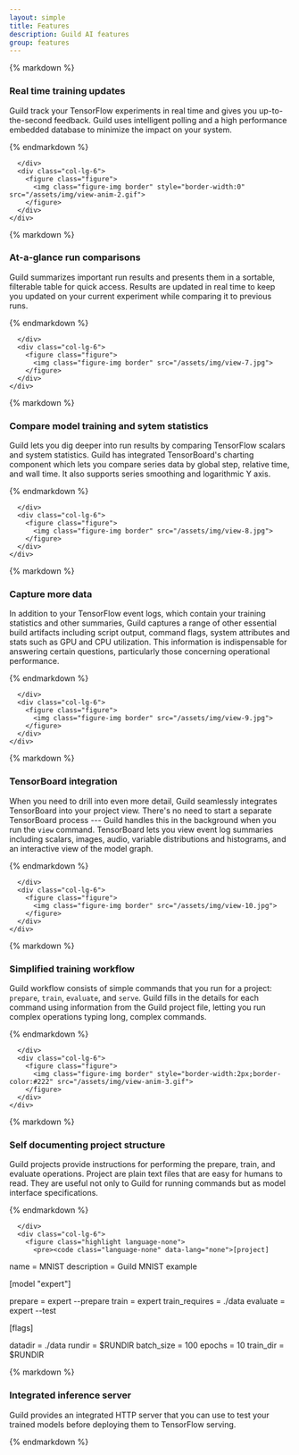 ```yaml
---
layout: simple
title: Features
description: Guild AI features
group: features
---
```


<style>
 figure {
    width: 100%;
 }

 figure img {
     width: 100%;
 }

 .highlight pre {
     margin: 5px 12px;
 }

 .highlight pre code {
     font-size: 0.75rem;
 }
</style>

<div class="bd-featurette guild-features" style="border-top:none">
  <div class="container">
    <div class="row">
      <div class="col-lg-6">

{% markdown %}

### Real time training updates

Guild track your TensorFlow experiments in real time and gives you
up-to-the-second feedback. Guild uses intelligent polling and a high
performance embedded database to minimize the impact on your system.

{% endmarkdown %}

      </div>
      <div class="col-lg-6">
        <figure class="figure">
          <img class="figure-img border" style="border-width:0" src="/assets/img/view-anim-2.gif">
        </figure>
      </div>
    </div>
  </div>
</div>

<div class="bd-featurette guild-features">
  <div class="container">
    <div class="row">
      <div class="col-lg-6">

{% markdown %}

### At-a-glance run comparisons

Guild summarizes important run results and presents them in a
sortable, filterable table for quick access. Results are updated in
real time to keep you updated on your current experiment while
comparing it to previous runs.

{% endmarkdown %}

      </div>
      <div class="col-lg-6">
        <figure class="figure">
          <img class="figure-img border" src="/assets/img/view-7.jpg">
        </figure>
      </div>
    </div>
  </div>
</div>

<div class="bd-featurette guild-features">
  <div class="container">
    <div class="row">
      <div class="col-lg-6">

{% markdown %}

### Compare model training and sytem statistics


Guild lets you dig deeper into run results by comparing TensorFlow
scalars and system statistics. Guild has integrated TensorBoard's
charting component which lets you compare series data by global step,
relative time, and wall time. It also supports series smoothing and
logarithmic Y axis.

{% endmarkdown %}

      </div>
      <div class="col-lg-6">
        <figure class="figure">
          <img class="figure-img border" src="/assets/img/view-8.jpg">
        </figure>
      </div>
    </div>
  </div>
</div>

<div class="bd-featurette guild-features">
  <div class="container">
    <div class="row">
      <div class="col-lg-6">

{% markdown %}

### Capture more data


In addition to your TensorFlow event logs, which contain your training
statistics and other summaries, Guild captures a range of other
essential build artifacts including script output, command flags,
system attributes and stats such as GPU and CPU utilization. This
information is indispensable for answering certain questions,
particularly those concerning operational performance.

{% endmarkdown %}

      </div>
      <div class="col-lg-6">
        <figure class="figure">
          <img class="figure-img border" src="/assets/img/view-9.jpg">
        </figure>
      </div>
    </div>
  </div>
</div>

<div class="bd-featurette guild-features">
  <div class="container">
    <div class="row">
      <div class="col-lg-6">

{% markdown %}

### TensorBoard integration

When you need to drill into even more detail, Guild seamlessly
integrates TensorBoard into your project view. There's no need to
start a separate TensorBoard process --- Guild handles this in the
background when you run the `view` command. TensorBoard lets you view
event log summaries including scalars, images, audio, variable
distributions and histograms, and an interactive view of the model
graph.

{% endmarkdown %}

      </div>
      <div class="col-lg-6">
        <figure class="figure">
          <img class="figure-img border" src="/assets/img/view-10.jpg">
        </figure>
      </div>
    </div>
  </div>
</div>

<div class="bd-featurette guild-features">
  <div class="container">
    <div class="row">
      <div class="col-lg-6">

{% markdown %}

### Simplified training workflow

Guild workflow consists of simple commands that you run for a project:
`prepare`, `train`, `evaluate`, and `serve`. Guild fills in the
details for each command using information from the Guild project
file, letting you run complex operations typing long, complex
commands.

{% endmarkdown %}

      </div>
      <div class="col-lg-6">
        <figure class="figure">
          <img class="figure-img border" style="border-width:2px;border-color:#222" src="/assets/img/view-anim-3.gif">
        </figure>
      </div>
    </div>
  </div>
</div>

<div class="bd-featurette guild-features">
  <div class="container">
    <div class="row">
      <div class="col-lg-6">

{% markdown %}

### Self documenting project structure

Guild projects provide instructions for performing the prepare, train,
and evaluate operations. Project are plain text files that are easy
for humans to read. They are useful not only to Guild for running
commands but as model interface specifications.

{% endmarkdown %}

      </div>
      <div class="col-lg-6">
        <figure class="highlight language-none">
          <pre><code class="language-none" data-lang="none">[project]

name              = MNIST
description       = Guild MNIST example

[model "expert"]

prepare           = expert --prepare
train             = expert
train_requires    = ./data
evaluate          = expert --test

[flags]

datadir           = ./data
rundir            = $RUNDIR
batch_size        = 100
epochs            = 10
train_dir         = $RUNDIR</code></pre>
        </figure>
      </div>
    </div>
  </div>
</div>

<div class="bd-featurette guild-features">
  <div class="container">
    <div class="row">
      <div class="col-lg-6">

{% markdown %}

### Integrated inference server

Guild provides an integrated HTTP server that you can use to test your
trained models before deploying them to TensorFlow serving.

{% endmarkdown %}
      </div>
      <div class="col-lg-6">
        <figure class="figure">
          <icon class="fa-awesome fa-fw fa-icon-upload-alt"></icon>
        </figure>
      </div>
    </div>
  </div>
</div>
